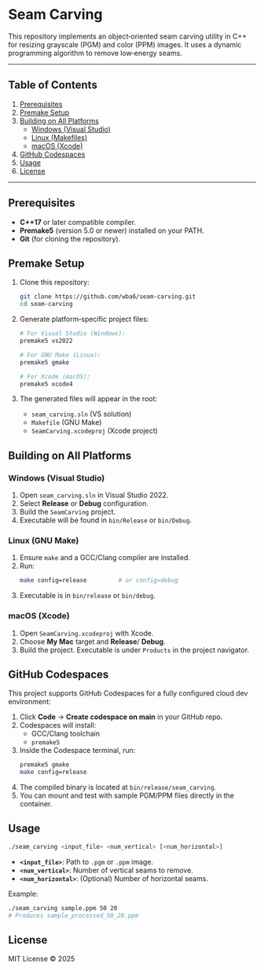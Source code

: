 # Seam Carving

This repository implements an object‑oriented seam carving utility in C++ for resizing grayscale (PGM) and color (PPM) images. It uses a dynamic programming algorithm to remove low‑energy seams.

---

## Table of Contents
1. [Prerequisites](#prerequisites)
2. [Premake Setup](#premake-setup)
3. [Building on All Platforms](#building-on-all-platforms)
   - [Windows (Visual Studio)](#windows-visual-studio)
   - [Linux (Makefiles)](#linux-makefiles)
   - [macOS (Xcode)](#macos-xcode)
4. [GitHub Codespaces](#github-codespaces)
5. [Usage](#usage)
6. [License](#license)

---

## Prerequisites

- **C++17** or later compatible compiler.
- **Premake5** (version 5.0 or newer) installed on your PATH.
- **Git** (for cloning the repository).


## Premake Setup

1. Clone this repository:
   ```bash
   git clone https://github.com/wba6/seam-carving.git
   cd seam‑carving
   ```

2. Generate platform‑specific project files:
   ```bash
   # For Visual Studio (Windows):
   premake5 vs2022

   # For GNU Make (Linux):
   premake5 gmake

   # For Xcode (macOS):
   premake5 xcode4
   ```

3. The generated files will appear in the root:
   - `seam_carving.sln` (VS solution)
   - `Makefile` (GNU Make)
   - `SeamCarving.xcodeproj` (Xcode project)


## Building on All Platforms

### Windows (Visual Studio)

1. Open `seam_carving.sln` in Visual Studio 2022.
2. Select **Release** or **Debug** configuration.
3. Build the `SeamCarving` project.
4. Executable will be found in `bin/Release` or `bin/Debug`.

### Linux (GNU Make)

1. Ensure `make` and a GCC/Clang compiler are installed.
2. Run:
   ```bash
   make config=release         # or config=debug
   ```
3. Executable is in `bin/release` or `bin/debug`.

### macOS (Xcode)

1. Open `SeamCarving.xcodeproj` with Xcode.
2. Choose **My Mac** target and **Release**/ **Debug**.
3. Build the project. Executable is under `Products` in the project navigator.


## GitHub Codespaces

This project supports GitHub Codespaces for a fully configured cloud dev environment:

1. Click **Code** → **Create codespace on main** in your GitHub repo.
2. Codespaces will install:
   - GCC/Clang toolchain
   - `premake5`
3. Inside the Codespace terminal, run:
   ```bash
   premake5 gmake
   make config=release
   ```
4. The compiled binary is located at `bin/release/seam_carving`.
5. You can mount and test with sample PGM/PPM files directly in the container.


## Usage

```bash
./seam_carving <input_file> <num_vertical> [<num_horizontal>]
```
- **`<input_file>`**: Path to `.pgm` or `.ppm` image.
- **`<num_vertical>`**: Number of vertical seams to remove.
- **`<num_horizontal>`**: (Optional) Number of horizontal seams.

Example:
```bash
./seam_carving sample.ppm 50 20
# Produces sample_processed_50_20.ppm
```


## License

MIT License © 2025
